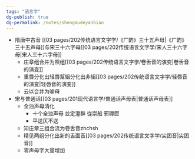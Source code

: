 ```yaml
---
tags: "语言学"
dg-publish: true
dg-permalink: /notes/shengmudeyanbian
---
```

- 隋唐中古音 [[03 pages/202传统语言文字学/《广韵》三十五声母\|《广韵》三十五声母]]与宋三十六字母[[03 pages/202传统语言文字学/宋人三十六字母\|宋人三十六字母]]
	- 庄章组合并为照组[[03 pages/202传统语言文字学/卷舌音的演变\|卷舌音的演变]]
	- 重唇分化出轻唇幫組分化出非組[[03 pages/202传统语言文字学/轻唇音的演变\|轻唇音的演变]]
	- 云以合并为喻母
- 宋与普通话[[03 pages/201现代语言学/普通话声母表\|普通话声母表]]
	- 全浊声母清化
		- 十个全浊声母 並定澄群 從崇船 邪禪匣
		- 平送仄不送
	- 知庄章三组合流为卷舌音zhchsh
	- 精见两组分化出新的舌面音[[03 pages/202传统语言文字学/尖团音\|尖团音]]
	- 零声母字大量增加